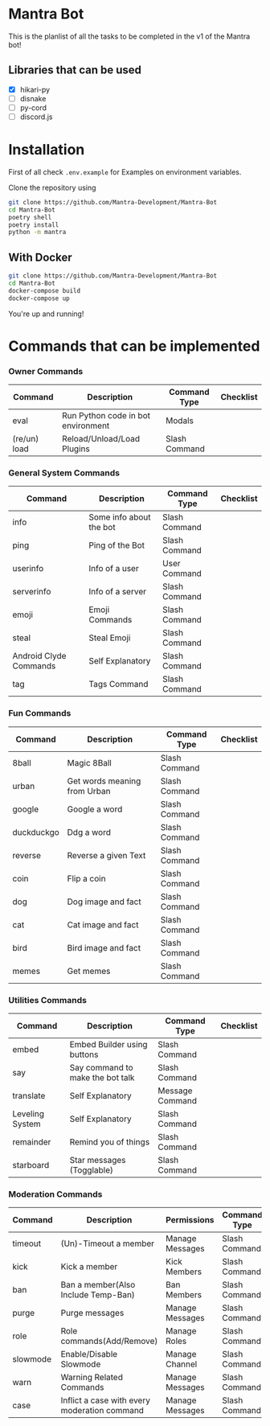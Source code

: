 # Mantra Bot

This is the planlist of all the tasks to be completed in the v1 of the Mantra bot!

## Libraries that can be used

- [x] hikari-py
- [ ] disnake
- [ ] py-cord
- [ ] discord.js

# Installation

First of all check `.env.example` for Examples on environment variables.

Clone the repository using

```bash
git clone https://github.com/Mantra-Development/Mantra-Bot
cd Mantra-Bot
poetry shell
poetry install
python -m mantra
```

## With Docker

```bash
git clone https://github.com/Mantra-Development/Mantra-Bot
cd Mantra-Bot
docker-compose build
docker-compose up
```

You're up and running!

# Commands that can be implemented

### Owner Commands

| Command      | Description                        | Command Type  | Checklist |
| ------------ | ---------------------------------- | ------------- | --------- |
| eval         | Run Python code in bot environment | Modals        |           |
| (re/un) load | Reload/Unload/Load Plugins         | Slash Command |           |

### General System Commands

| Command                | Description             | Command Type  | Checklist |
| ---------------------- | ----------------------- | ------------- | --------- |
| info                   | Some info about the bot | Slash Command |           |
| ping                   | Ping of the Bot         | Slash Command |           |
| userinfo               | Info of a user          | User Command  |           |
| serverinfo             | Info of a server        | Slash Command |           |
| emoji                  | Emoji Commands          | Slash Command |           |
| steal                  | Steal Emoji             | Slash Command |           |
| Android Clyde Commands | Self Explanatory        | Slash Command |           |
| tag                    | Tags Command            | Slash Command |           |

### Fun Commands

| Command    | Description                  | Command Type  | Checklist |
| ---------- | ---------------------------- | ------------- | --------- |
| 8ball      | Magic 8Ball                  | Slash Command |           |
| urban      | Get words meaning from Urban | Slash Command |           |
| google     | Google a word                | Slash Command |           |
| duckduckgo | Ddg a word                   | Slash Command |           |
| reverse    | Reverse a given Text         | Slash Command |           |
| coin       | Flip a coin                  | Slash Command |           |
| dog        | Dog image and fact           | Slash Command |           |
| cat        | Cat image and fact           | Slash Command |           |
| bird       | Bird image and fact          | Slash Command |           |
| memes      | Get memes                    | Slash Command |           |

### Utilities Commands

| Command         | Description                      | Command Type    | Checklist |
| --------------- | -------------------------------- | --------------- | --------- |
| embed           | Embed Builder using buttons      | Slash Command   |           |
| say             | Say command to make the bot talk | Slash Command   |           |
| translate       | Self Explanatory                 | Message Command |           |
| Leveling System | Self Explanatory                 | Slash Command   |           |
| remainder       | Remind you of things             | Slash Command   |           |
| starboard       | Star messages (Togglable)        | Slash Command   |           |

### Moderation Commands

| Command  | Description                                  | Permissions     | Command Type  | Checklist |
| -------- | -------------------------------------------- | --------------- | ------------- | --------- |
| timeout  | (Un)-Timeout a member                        | Manage Messages | Slash Command |           |
| kick     | Kick a member                                | Kick Members    | Slash Command |           |
| ban      | Ban a member(Also Include Temp-Ban)          | Ban Members     | Slash Command |           |
| purge    | Purge messages                               | Manage Messages | Slash Command |           |
| role     | Role commands(Add/Remove)                    | Manage Roles    | Slash Command |           |
| slowmode | Enable/Disable Slowmode                      | Manage Channel  | Slash Command |           |
| warn     | Warning Related Commands                     | Manage Messages | Slash Command |           |
| case     | Inflict a case with every moderation command | Manage Messages | Slash Command |           |
